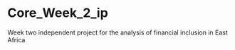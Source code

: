 # Core_Week_2_ip
Week two independent project  for  the analysis of financial inclusion in East Africa
